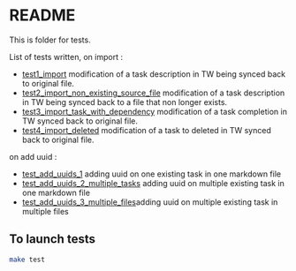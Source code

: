 # README

This is folder for tests.

List of tests written, on import :

- [test1_import](./test1_import/) modification of a task description in TW being synced back to original file.
- [test2_import_non_existing_source_file](./test2_import_non_existing_source_file/) modification of a task description in TW being synced back to a file that non longer exists.
- [test3_import_task_with_dependency](./test3_import_with_dependency) modification of a task completion in TW synced back to original file.
- [test4_import_deleted](./test4_import_deleted/) modification of a task to deleted in TW synced back to original file.

on add uuid :
- [test_add_uuids_1](./test_add_uuids_1/) adding uuid on one existing task in one markdown file
- [test_add_uuids_2_multiple_tasks](./test_add_uuids_2_multiple_tasks/) adding uuid on multiple existing task in one markdown file
- [test_add_uuids_3_multiple_files](./test_add_uuids_3_multiple_files/)adding uuid on multiple existing task in multiple files

## To launch tests

```bash
make test
```

